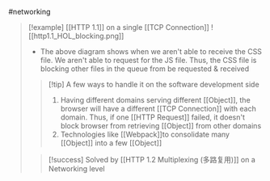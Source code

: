 #networking 
>[!example] [[HTTP 1.1]] on a single [[TCP Connection]]
>![[http1.1_HOL_blocking.png]]
>- The above diagram shows when we aren't able to receive the CSS file. We aren't able to request for the JS file. Thus, the CSS file is blocking other files in the queue from be requested & received
>>[!tip] A few ways to handle it on the software development side
>>1. Having different domains serving different [[Object]], the browser will have a different [[TCP Connection]] with each domain. Thus, if one [[HTTP Request]] failed, it doesn't block browser from retrieving [[Object]] from other domains 
>>2. Technologies like [[Webpack]]to consolidate many [[Object]] into a few [[Object]]
>
>>[!success] Solved by [[HTTP 1.2 Multiplexing (多路复用)]] on a Networking level